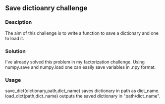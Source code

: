 ## Save dictioanry challenge

### Desciption
The aim of this challenge is to write a function to save a dictionary and one to load it.

### Solution
I've already solved this problem in my factorization challenge. Using numpy.save and numpy.load one can easily save variables in .npy format.

### Usage
save_dict(dictionary,path,dict_name) saves dictionary in path as dict_name. load_dict(path,dict_name) outputs the saved dictionary in "path/dict_name".